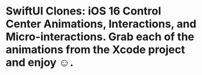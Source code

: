# SwiftUI Clones: iOS 16 Control Center Animations, Interactions, and Micro-interactions. Grab each of the animations from the Xcode project and enjoy ☺️.

